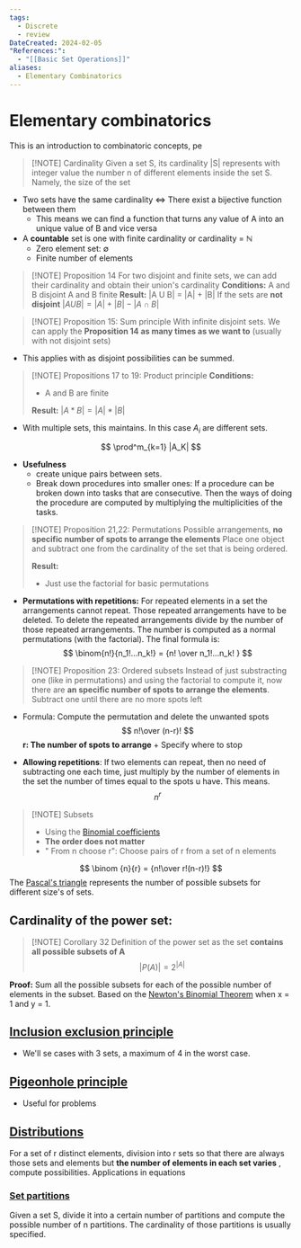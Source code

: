 ```yaml
---
tags:
  - Discrete
  - review
DateCreated: 2024-02-05
"References:":
  - "[[Basic Set Operations]]"
aliases:
  - Elementary Combinatorics
---
```

# Elementary combinatorics
This is an introduction to combinatoric concepts, pe
> [!NOTE] Cardinality
> Given a set S, its cardinality |S| represents with integer value the number n of different elements inside the set S. Namely, the size of the set

+ Two sets have the same cardinality <=> There exist a bijective function between them 
	+ This means we can find a function that turns any value of A into an unique value of B and vice versa
+ A **countable** set is one with finite cardinality or cardinality = $\mathbb{N}$
	+ Zero element set: $\emptyset$ 
	+ Finite number of elements
	
> [!NOTE] Proposition 14
> For two disjoint and finite sets, we can add their cardinality and obtain their union's cardinality
> **Conditions:**
> 	A and B disjoint
> 	A and B finite
> **Result:**
> 	|A U B| = |A| + |B|
> If the sets are **not disjoint**
> $|A U B| = |A| + |B| - |A\cap B|$
> 

> [!NOTE] Proposition 15: Sum principle
> With infinite disjoint sets. We can apply the **Proposition 14 as many times as we want to** (usually with not disjoint sets)
>

+ This applies with  as disjoint possibilities can be summed. 

> [!NOTE] Propositions 17 to 19: Product principle
> **Conditions:**
> + A and B are finite
> 
> **Result:**
> $|A * B| = |A| * |B|$
+ With multiple sets, this maintains. In this case $A_i$ are different sets.
 
$$
\prod^m_{k=1} |A_K|
$$
+ **Usefulness** 
	+ create unique pairs between sets. 
	+ Break down procedures into smaller ones: If a procedure can be broken down into tasks that are consecutive. Then the ways of doing the procedure are computed by multiplying the multiplicities of the tasks. 

> [!NOTE] Proposition 21,22: Permutations
> Possible arrangements, **no specific number of spots to arrange the elements**
Place one object and subtract one from the cardinality of the set that is being ordered. 
> 
> **Result:**
> + Just use the factorial for basic permutations


+ **Permutations with repetitions:** For repeated elements in a set the arrangements cannot repeat. Those repeated arrangements have to be deleted. 
  To delete the repeated arrangements divide by the number of those repeated arrangements. The number is computed as a normal permutations (with the factorial). The final formula is: 
$$
  \binom{n!}{n_1!...n_k!} = {n! \over n_1!...n_k! }
$$

> [!NOTE] Proposition 23: Ordered subsets
> Instead of just substracting one (like in permutations) and using the factorial to compute it, now there are **an specific number of spots to arrange the elements**. 
Subtract one until there are no more spots left
>
+ Formula: Compute the permutation and delete the unwanted spots
$$
n!\over (n-r)!
$$
	**r: The number of spots to arrange** 
		+ Specify where to stop


+ **Allowing repetitions**: If two elements can repeat, then no need of subtracting one each time, just multiply by the number of elements in the set the number of times equal to the spots u have. This means. 
$$
n^r
$$

> [!NOTE] Subsets
> + Using the [Binomial coefficients](Binomial%20coefficients.md)
> + **The order does not matter**
> + " From n choose r": Choose pairs of r from a set of n elements
>

$$
\binom {n}{r} = {n!\over r!(n-r)!}
$$
The [Pascal's triangle](Pascal's%20triangle.md) represents the number of possible subsets for different size's of sets. 

## Cardinality of the power set: 

> [!NOTE] Corollary 32
> Definition of the power set as the set **contains all possible subsets of A**
> $$
> |P(A)| = 2^{|A|}
> $$
>

**Proof:** Sum all the possible subsets for each of the possible number of elements in the subset. Based on the [Newton's Binomial Theorem](Newton's%20Binomial%20Theorem.md) when x = 1 and y = 1.
## [Inclusion exclusion principle](Inclusion%20exclusion%20principle.md)
+ We'll se cases with 3 sets, a maximum of 4 in the worst case. 
## [Pigeonhole principle](Pigeonhole%20principle.md)
+ Useful for problems
## [Distributions](Distributions.md)
For a set of r distinct elements, division into r sets so that there are always those sets and elements but **the number of elements in each set varies** , compute possibilities. Applications in equations
### [Set partitions](Set%20partitions.md)
Given a set S, divide it into a certain number of partitions and compute the possible number of n partitions. The cardinality of those partitions is usually specified. 